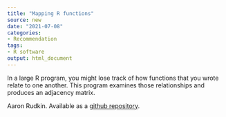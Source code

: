 ```yaml
---
title: "Mapping R functions"
source: new
date: "2021-07-08"
categories:
- Recommendation
tags:
- R software
output: html_document
---
```


In a large R program, you might lose track of how functions that you wrote relate to one another. This program examines those relationships and produces an adjacency matrix.

<!--more-->

Aaron Rudkin. Available as a [github repository][rud1].

[rud1]: https://github.com/aaronrudkin/werner
